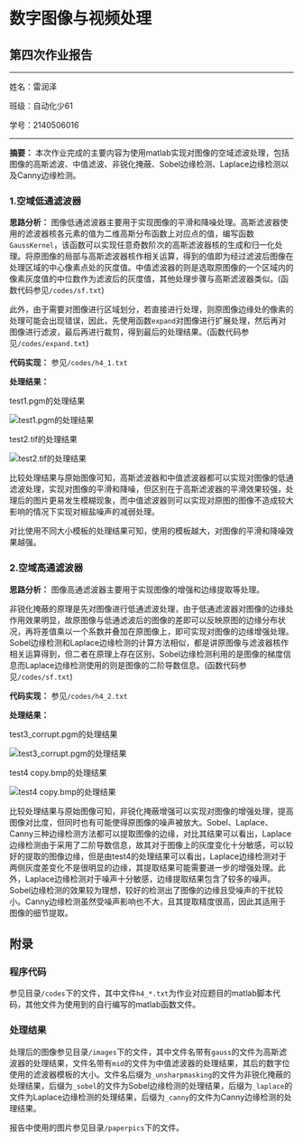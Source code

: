 # 数字图像与视频处理

## 第四次作业报告

----

姓名：雷润泽

班级：自动化少61

学号：2140506016

----

**摘要：** 本次作业完成的主要内容为使用matlab实现对图像的空域滤波处理，包括图像的高斯滤波、中值滤波、非锐化掩蔽、Sobel边缘检测、Laplace边缘检测以及Canny边缘检测。

### 1.空域低通滤波器

**思路分析：** 图像低通滤波器主要用于实现图像的平滑和降噪处理。高斯滤波器使用的滤波器核各元素的值为二维高斯分布函数上对应点的值，编写函数`GaussKernel`，该函数可以实现任意奇数阶次的高斯滤波器核的生成和归一化处理。将原图像的局部与高斯滤波器核作相关运算，得到的值即为经过滤波后图像在处理区域的中心像素点处的灰度值。中值滤波器的则是选取原图像的一个区域内的像素灰度值的中位数作为滤波后的灰度值，其他处理步骤与高斯滤波器类似。(函数代码参见`/codes/sf.txt`)

此外，由于需要对图像进行区域划分，若直接进行处理，则原图像边缘处的像素的处理可能会出现错误，因此，先使用函数`expand`对图像进行扩展处理，然后再对图像进行滤波，最后再进行裁剪，得到最后的处理结果。(函数代码参见`/codes/expand.txt`)

**代码实现：** 参见`/codes/h4_1.txt`

**处理结果：**

test1.pgm的处理结果

![test1.pgm的处理结果](paperpics/test1_result.bmp "test1_result.bmp")

test2.tif的处理结果

![test2.tif的处理结果](paperpics/test2_result.bmp "test2_result.bmp")

比较处理结果与原始图像可知，高斯滤波器和中值滤波器都可以实现对图像的低通滤波处理，实现对图像的平滑和降噪，但区别在于高斯滤波器的平滑效果较强，处理后的图片更易发生模糊现象，而中值滤波器则可以实现对原图的图像不造成较大影响的情况下实现对椒盐噪声的减弱处理。

对比使用不同大小模板的处理结果可知，使用的模板越大，对图像的平滑和降噪效果越强。

### 2.空域高通滤波器

**思路分析：** 图像高通滤波器主要用于实现图像的增强和边缘提取等处理。

非锐化掩蔽的原理是先对图像进行低通滤波处理，由于低通滤波器对图像的边缘处作用效果明显，故原图像与低通滤波后的图像的差即可以反映原图的边缘分布状况，再将差值乘以一个系数并叠加在原图像上，即可实现对图像的边缘增强处理。Sobel边缘检测和Laplace边缘检测的计算方法相似，都是讲原图像与滤波器核作相关运算得到，但二者在原理上存在区别，Sobel边缘检测利用的是图像的梯度信息而Laplace边缘检测使用的则是图像的二阶导数信息。(函数代码参见`/codes/sf.txt`)

**代码实现：** 参见`/codes/h4_2.txt`

**处理结果：**

test3_corrupt.pgm的处理结果

![test3_corrupt.pgm的处理结果](paperpics/test3_result.bmp "test3_result.bmp")

test4 copy.bmp的处理结果

![test4 copy.bmp的处理结果](paperpics/test4_result.bmp "test4_result.bmp")

比较处理结果与原始图像可知，非锐化掩蔽增强可以实现对图像的增强处理，提高图像对比度，但同时也有可能使得原图像的噪声被放大。Sobel、Laplace、Canny三种边缘检测方法都可以提取图像的边缘，对比其结果可以看出，Laplace边缘检测由于采用了二阶导数信息，故其对于图像上的灰度变化十分敏感，可以较好的提取的图像边缘，但是由test4的处理结果可以看出，Laplace边缘检测对于两侧灰度差变化不是很明显的边缘，其提取结果可能需要进一步的增强处理。此外，Laplace边缘检测对于噪声十分敏感，边缘提取结果包含了较多的噪声。Sobel边缘检测的效果较为理想，较好的检测出了图像的边缘且受噪声的干扰较小。Canny边缘检测虽然受噪声影响也不大，且其提取精度很高，因此其适用于图像的细节提取。

## 附录

### 程序代码

参见目录`/codes`下的文件，其中文件`h4_*.txt`为作业对应题目的matlab脚本代码，其他文件为使用到的自行编写的matlab函数文件。

### 处理结果

处理后的图像参见目录`/images`下的文件，其中文件名带有`gauss`的文件为高斯滤波器的处理结果，文件名带有`mid`的文件为中值滤波器的处理结果，其后的数字位使用的滤波器模板的大小。文件名后缀为`_unsharpmasking`的文件为非锐化掩蔽的处理结果，后缀为`_sobel`的文件为Sobel边缘检测的处理结果，后缀为`_laplace`的文件为Laplace边缘检测的处理结果，后缀为`_canny`的文件为Canny边缘检测的处理结果。

报告中使用的图片参见目录`/paperpics`下的文件。
